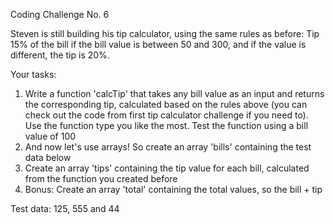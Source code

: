 Coding Challenge No. 6

Steven is still building his tip calculator, using the same rules as before: Tip 15% of
the bill if the bill value is between 50 and 300, and if the value is different, the tip is
20%.

Your tasks:
1. Write a function 'calcTip' that takes any bill value as an input and returns
the corresponding tip, calculated based on the rules above (you can check out
the code from first tip calculator challenge if you need to). Use the function
type you like the most. Test the function using a bill value of 100
2. And now let's use arrays! So create an array 'bills' containing the test data
below
3. Create an array 'tips' containing the tip value for each bill, calculated from
the function you created before
4. Bonus: Create an array 'total' containing the total values, so the bill + tip

Test data: 125, 555 and 44
